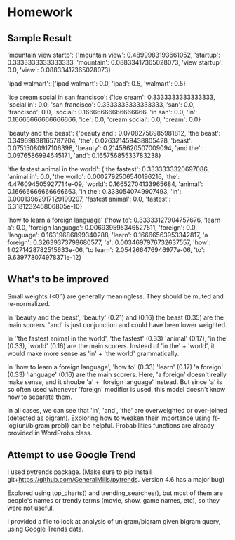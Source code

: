 # Homework

## Sample Result
'mountain view startp':
{'mountain view': 0.4899983193661052, 'startup': 0.3333333333333333, 'mountain': 0.08833417365028073, 'view startup': 0.0, 'view': 0.08833417365028073}

'ipad walmart':
{'ipad walmart': 0.0, 'ipad': 0.5, 'walmart': 0.5}

'ice cream social in san francisco':
{'ice cream': 0.3333333333333333, 'social in': 0.0, 'san francisco': 0.3333333333333333, 'san': 0.0, 'francisco': 0.0, 'social': 0.16666666666666666, 'in san': 0.0, 'in': 0.16666666666666666, 'ice': 0.0, 'cream social': 0.0, 'cream': 0.0}

'beauty and the beast':
{'beauty and': 0.07082758985981812, 'the beast': 0.34969838165787204, 'the': 0.026321459438805428, 'beast': 0.07515080917106398, 'beauty': 0.21458620507009094, 'and the': 0.0976586994645171, 'and': 0.16575685533783238}

'the fastest animal in the world':
{'the fastest': 0.3333333320697086, 'animal in': 0.0, 'the world': 0.0002792506540196216, 'the': 4.476094505927714e-09, 'world': 0.16652704133965684, 'animal': 0.16666666666666663, 'in the': 0.3330540749907493, 'in': 0.00013962917129199207, 'fastest animal': 0.0, 'fastest': 6.318123246806805e-10}

'how to learn a foreign language'
{'how to': 0.33333127904757676, 'learn a': 0.0, 'foreign language': 0.006939595346527511, 'foreign': 0.0, 'language': 0.16319686899340288, 'learn': 0.16666563953342817, 'a foreign': 0.32639373798680577, 'a': 0.0034697976732637557, 'how': 1.0271428782515633e-06, 'to learn': 2.054266476946977e-06, 'to': 9.639778074978371e-12}

## What's to be improved
Small weights (<0.1) are generally meaningless. They should be muted and re-normalized.

In 'beauty and the beast', 'beauty' (0.21) and (0.16) the beast (0.35) are the main scorers. 'and' is just conjunction and could have been lower weighted. 

In ''the fastest animal in the world', 'the fastest' (0.33) 'animal' (0.17), 'in the' (0.33), 'world' (0.16) are the main scorers. Instead of 'in the' + 'world', it would make more sense as 'in' + 'the world' grammatically. 

In 'how to learn a foreign language', 'how to' (0.33) 'learn' (0.17) 'a foreign' (0.33) 'language' (0.16) are the main scorers. Here, 'a foreign' doesn't really make sense, and it shoube 'a' + 'foreign language' instead. But since 'a' is so often used whenever 'foreign' modifier is used, this model doesn't know how to separate them.

In all cases, we can see that 'in', 'and', 'the' are overweighted or over-joined (detected as bigram). Exploring how to weaken their importance using f(-log(uni/bigram prob)) can be helpful. Probabilities functions are already provided in WordProbs class.

## Attempt to use Google Trend
I used pytrends package.
(Make sure to pip install git+https://github.com/GeneralMills/pytrends. Version 4.6 has a major bug)

Explored using top_charts() and trending_searches(), but most of them are people's names or trendy terms (movie, show, game names, etc), so they were not useful.

I provided a file to look at analysis of unigram/bigram given bigram query, using Google Trends data.








